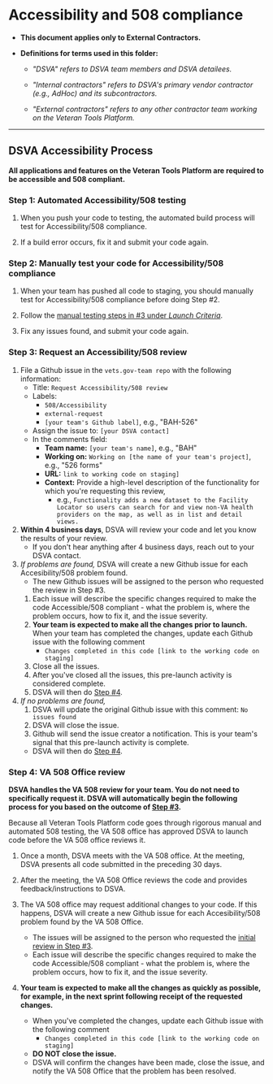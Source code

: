 # Accessibility and 508 compliance

* **This document applies only to External Contractors.**

* **Definitions for terms used in this folder:**

  * *"DSVA" refers to DSVA team members and DSVA detailees.*

  * *"Internal contractors" refers to DSVA's primary vendor contractor (e.g., AdHoc) and its subcontractors.*

  * *"External contractors" refers to any other contractor team working on the Veteran Tools Platform.*

<hr>


## DSVA Accessibility Process

**All applications and features on the Veteran Tools Platform are required to be accessible and 508 compliant.** 

### Step 1: Automated Accessibility/508 testing

1. When you push your code to testing, the automated build process will test for Accessibility/508 compliance.

1. If a build error occurs, fix it and submit your code again.


### Step 2: Manually test your code for Accessibility/508 compliance

1. When your team has pushed all code to staging, you should manually test for Accessibility/508 compliance before doing Step #2.

1. Follow the [manual testing steps in #3 under *Launch Criteria*](https://github.com/department-of-veterans-affairs/vets.gov-team/blob/master/Work%20Practices/Accessibility%20and%20508/a11y-508-launch-guidelines.md#launch-criteria).

1. Fix any issues found, and submit your code again.


### Step 3: Request an Accessibility/508 review

1. File a Github issue in the ```vets.gov-team repo``` with the following information:
    * Title: ```Request Accessibility/508 review```
    * Labels: 
      * ```508/Accessibility```
      * ```external-request```
      * ```[your team's Github label]```, e.g., "BAH-526"
    * Assign the issue to: ```[your DSVA contact]```
    * In the comments field: 
      * **Team name:** ```[your team's name]```, e.g., "BAH"
      * **Working on:** ```Working on [the name of your team's project]```, e.g., "526 forms"
      * **URL:** ```link to working code on staging]``` 
      * **Context:** Provide a high-level description of the functionality for which you're requesting this review, 
        * e.g., ```Functionality adds a new dataset to the Facility Locator so users can search for and view non-VA health providers on the map, as well as in list and detail views.```     
1. **Within 4 business days**, DSVA will review your code and let you know the results of your review.
    * If you don't hear anything after 4 business days, reach out to your DSVA contact.
1. *If problems are found,* DSVA will create a new Github issue for each Accesibility/508 problem found. 
    * The new Github issues will be assigned to the person who requested the review in Step #3. 
    1. Each issue will describe the specific changes required to make the code Accessible/508 compliant - what the problem is, where the problem occurs, how to fix it, and the issue severity.
    1. **Your team is expected to make all the changes prior to launch.** When your team has completed the changes, update each Github issue with the following comment
        * ```Changes completed in this code [link to the working code on staging]```
    1. Close all the issues.
    1. After you've closed all the issues, this pre-launch activity is considered complete.
    1. DSVA will then do [Step #4](#step-4-va-508-office-review).
1. *If no problems are found,* 
    1. DSVA will update the original Github issue with this comment: ```No issues found```
    1. DSVA will close the issue.
    1. Github will send the issue creator a notification. This is your team's signal that this pre-launch activity is complete.
    * DSVA will then do [Step #4](#step-4-va-508-office-review).


### Step 4: VA 508 Office review

**DSVA handles the VA 508 review for your team. You do not need to specifically request it. DSVA will automatically begin the following process for you based on the outcome of [Step #3](#step-3-request-an-accessibility508-review).**

Because all Veteran Tools Platform code goes through rigorous manual and automated 508 testing, the VA 508 office has approved DSVA to launch code before the VA 508 office reviews it. 

1. Once a month, DSVA meets with the VA 508 office. At the meeting, DSVA presents all code submitted in the preceding 30 days.

1. After the meeting, the VA 508 Office reviews the code and provides feedback/instructions to DSVA.

1. The VA 508 office may request additional changes to your code. If this happens, DSVA will create a new Github issue for each Accesibility/508 problem found by the VA 508 Office.
    * The issues will be assigned to the person who requested the [initial review in Step #3](#step-3-request-an-accessibility508-review).
    * Each issue will describe the specific changes required to make the code Accessible/508 compliant - what the problem is, where the problem occurs, how to fix it, and the issue severity. 

1. **Your team is expected to make all the changes as quickly as possible, for example, in the next sprint following receipt of the requested changes.**
    * When you've completed the changes, update each Github issue with the following comment
      * ```Changes completed in this code [link to the working code on staging]```
    * **DO NOT close the issue.**
    * DSVA will confirm the changes have been made, close the issue, and notify the VA 508 Office that the problem has been resolved.
